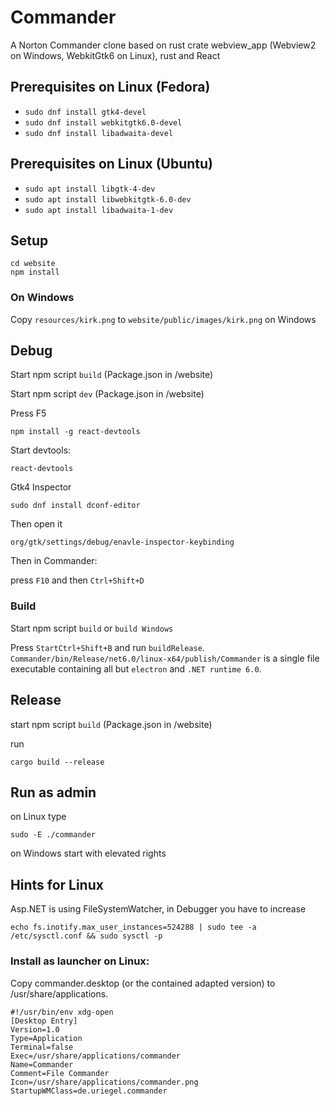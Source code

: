 # Commander
A Norton Commander clone based on rust crate webview_app (Webview2 on Windows, WebkitGtk6 on Linux), rust and React

## Prerequisites on Linux (Fedora)
* ```sudo dnf install gtk4-devel```
* ```sudo dnf install webkitgtk6.0-devel```
* ```sudo dnf install libadwaita-devel```

## Prerequisites on Linux (Ubuntu)
* ```sudo apt install libgtk-4-dev```
* ```sudo apt install libwebkitgtk-6.0-dev```
* ```sudo apt install libadwaita-1-dev```

## Setup

```
cd website
npm install
```

### On Windows

Copy ```resources/kirk.png``` to ```website/public/images/kirk.png``` on Windows

## Debug

Start npm script `build` (Package.json in /website)

Start npm script `dev` (Package.json in /website)

Press F5

```npm install -g react-devtools```

Start devtools:

```react-devtools```

Gtk4 Inspector

```sudo dnf install dconf-editor```

Then open it

```org/gtk/settings/debug/enavle-inspector-keybinding```

Then in Commander:

press ```F10``` and then ```Ctrl+Shift+D```

### Build

Start npm script `build` or `build Windows`
 
Press `StartCtrl+Shift+B` and run `buildRelease`. `Commander/bin/Release/net6.0/linux-x64/publish/Commander` is a single file executable containing all but `electron` and `.NET runtime 6.0`.

## Release

start npm script `build` (Package.json in /website)

run 

```
cargo build --release
```

## Run as admin
on Linux type
```
sudo -E ./commander
```

on Windows start with elevated rights

## Hints for Linux

Asp.NET is using FileSystemWatcher, in Debugger you have to increase

`echo fs.inotify.max_user_instances=524288 | sudo tee -a /etc/sysctl.conf && sudo sysctl -p`

### Install as launcher on Linux:

Copy commander.desktop (or the contained adapted version) to /usr/share/applications.

```
#!/usr/bin/env xdg-open
[Desktop Entry]
Version=1.0
Type=Application
Terminal=false
Exec=/usr/share/applications/commander
Name=Commander
Comment=File Commander
Icon=/usr/share/applications/commander.png
StartupWMClass=de.uriegel.commander
```

